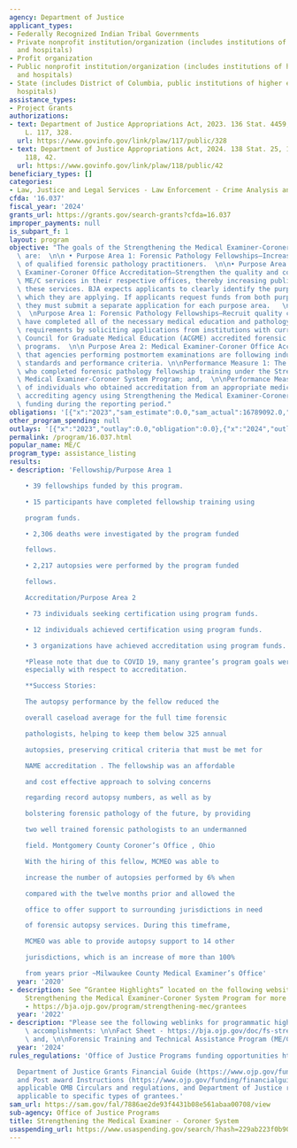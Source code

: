 ```yaml
---
agency: Department of Justice
applicant_types:
- Federally Recognized Indian Tribal Governments
- Private nonprofit institution/organization (includes institutions of higher education
  and hospitals)
- Profit organization
- Public nonprofit institution/organization (includes institutions of higher education
  and hospitals)
- State (includes District of Columbia, public institutions of higher education and
  hospitals)
assistance_types:
- Project Grants
authorizations:
- text: Department of Justice Appropriations Act, 2023. 136 Stat. 4459, 4536. Pub.
    L. 117, 328.
  url: https://www.govinfo.gov/link/plaw/117/public/328
- text: Department of Justice Appropriations Act, 2024. 138 Stat. 25, 147. Pub. L.
    118, 42.
  url: https://www.govinfo.gov/link/plaw/118/public/42
beneficiary_types: []
categories:
- Law, Justice and Legal Services - Law Enforcement - Crime Analysis and Data
cfda: '16.037'
fiscal_year: '2024'
grants_url: https://grants.gov/search-grants?cfda=16.037
improper_payments: null
is_subpart_f: 1
layout: program
objective: "The goals of the Strengthening the Medical Examiner-Coroner System Program\
  \ are:  \n\n • Purpose Area 1: Forensic Pathology Fellowships—Increase the number\
  \ of qualified forensic pathology practitioners.  \n\n• Purpose Area 2: Medical\
  \ Examiner-Coroner Office Accreditation—Strengthen the quality and consistency of\
  \ ME/C services in their respective offices, thereby increasing public trust in\
  \ these services. BJA expects applicants to clearly identify the purpose area to\
  \ which they are applying. If applicants request funds from both purpose areas,\
  \ they must submit a separate application for each purpose area.   \n\nObjectives:\
  \  \nPurpose Area 1: Forensic Pathology Fellowships—Recruit quality candidates who\
  \ have completed all of the necessary medical education and pathology residency\
  \ requirements by soliciting applications from institutions with current Accreditation\
  \ Council for Graduate Medical Education (ACGME) accredited forensic pathology fellowship\
  \ programs.  \n\n Purpose Area 2: Medical Examiner-Coroner Office Accreditation—Ensure\
  \ that agencies performing postmortem examinations are following industry and professional\
  \ standards and performance criteria. \n\nPerformance Measure 1: The number of participants\
  \ who completed forensic pathology fellowship training under the Strengthening the\
  \ Medical Examiner-Coroner System Program; and,  \n\nPerformance Measure 2: Number\
  \ of individuals who obtained accreditation from an appropriate medical examiner-coroner\
  \ accrediting agency using Strengthening the Medical Examiner-Coroner System Program\
  \ funding during the reporting period."
obligations: '[{"x":"2023","sam_estimate":0.0,"sam_actual":16789092.0,"usa_spending_actual":-24786.48},{"x":"2024","sam_estimate":0.0,"sam_actual":4259766.0,"usa_spending_actual":1870659.7},{"x":"2025","sam_estimate":0.0,"sam_actual":0.0,"usa_spending_actual":2223443.0}]'
other_program_spending: null
outlays: '[{"x":"2023","outlay":0.0,"obligation":0.0},{"x":"2024","outlay":107167.36,"obligation":1947500.0},{"x":"2025","outlay":731.3,"obligation":2223443.0}]'
permalink: /program/16.037.html
popular_name: ME/C
program_type: assistance_listing
results:
- description: 'Fellowship/Purpose Area 1

    • 39 fellowships funded by this program.

    • 15 participants have completed fellowship training using

    program funds.

    • 2,306 deaths were investigated by the program funded

    fellows.

    • 2,217 autopsies were performed by the program funded

    fellows.

    Accreditation/Purpose Area 2

    • 73 individuals seeking certification using program funds.

    • 12 individuals achieved certification using program funds.

    • 3 organizations have achieved accreditation using program funds.

    *Please note that due to COVID 19, many grantee’s program goals were delayed,
    especially with respect to accreditation.

    **Success Stories:

    The autopsy performance by the fellow reduced the

    overall caseload average for the full time forensic

    pathologists, helping to keep them below 325 annual

    autopsies, preserving critical criteria that must be met for

    NAME accreditation . The fellowship was an affordable

    and cost effective approach to solving concerns

    regarding record autopsy numbers, as well as by

    bolstering forensic pathology of the future, by providing

    two well trained forensic pathologists to an undermanned

    field. Montgomery County Coroner’s Office , Ohio

    With the hiring of this fellow, MCMEO was able to

    increase the number of autopsies performed by 6% when

    compared with the twelve months prior and allowed the

    office to offer support to surrounding jurisdictions in need

    of forensic autopsy services. During this timeframe,

    MCMEO was able to provide autopsy support to 14 other

    jurisdictions, which is an increase of more than 100%

    from years prior ~Milwaukee County Medical Examiner’s Office'
  year: '2020'
- description: See “Grantee Highlights” located on the following website for BJA’s
    Strengthening the Medical Examiner-Coroner System Program for more information
    - https://bja.ojp.gov/program/strengthening-mec/grantees
  year: '2022'
- description: "Please see the following weblinks for programmatic highlights and\
    \ accomplishments: \n\nFact Sheet - https://bja.ojp.gov/doc/fs-strengthening-mec.pdf;\
    \ and, \n\nForensic Training and Technical Assistance Program (ME/C) - https://www.forensicstta.org/highlights-and-events/."
  year: '2024'
rules_regulations: 'Office of Justice Programs funding opportunities https://www.ojp.gov/funding/explore/current-funding-opportunities

  Department of Justice Grants Financial Guide (https://www.ojp.gov/funding/financialguidedoj/overview)
  and Post award Instructions (https://www.ojp.gov/funding/financialguidedoj/iii-postaward-requirements),
  applicable OMB Circulars and regulations, and Department of Justice regulations
  applicable to specific types of grantees.'
sam_url: https://sam.gov/fal/7886ae2de93f4431b08e561abaa00708/view
sub-agency: Office of Justice Programs
title: Strengthening the Medical Examiner - Coroner System
usaspending_url: https://www.usaspending.gov/search/?hash=229ab223f0b90b2eaf64b3fdaed9b69d
---
```

